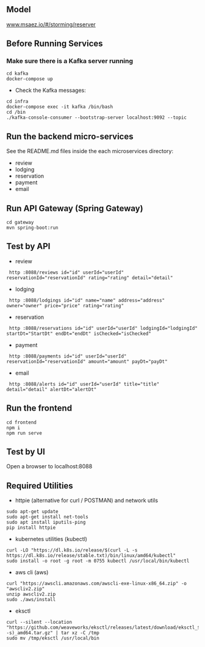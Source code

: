 # 

## Model
www.msaez.io/#/storming/reserver

## Before Running Services
### Make sure there is a Kafka server running
```
cd kafka
docker-compose up
```
- Check the Kafka messages:
```
cd infra
docker-compose exec -it kafka /bin/bash
cd /bin
./kafka-console-consumer --bootstrap-server localhost:9092 --topic
```

## Run the backend micro-services
See the README.md files inside the each microservices directory:

- review
- lodging
- reservation
- payment
- email


## Run API Gateway (Spring Gateway)
```
cd gateway
mvn spring-boot:run
```

## Test by API
- review
```
 http :8088/reviews id="id" userId="userId" reservationId="reservationId" rating="rating" detail="detail" 
```
- lodging
```
 http :8088/lodgings id="id" name="name" address="address" owner="owner" price="price" rating="rating" 
```
- reservation
```
 http :8088/reservations id="id" userId="userId" lodgingId="lodgingId" startDt="StartDt" endDt="endDt" isChecked="isChecked" 
```
- payment
```
 http :8088/payments id="id" userId="userId" reservationId="reservationId" amount="amount" payDt="payDt" 
```
- email
```
 http :8088/alerts id="id" userId="userId" title="title" detail="detail" alertDt="alertDt" 
```


## Run the frontend
```
cd frontend
npm i
npm run serve
```

## Test by UI
Open a browser to localhost:8088

## Required Utilities

- httpie (alternative for curl / POSTMAN) and network utils
```
sudo apt-get update
sudo apt-get install net-tools
sudo apt install iputils-ping
pip install httpie
```

- kubernetes utilities (kubectl)
```
curl -LO "https://dl.k8s.io/release/$(curl -L -s https://dl.k8s.io/release/stable.txt)/bin/linux/amd64/kubectl"
sudo install -o root -g root -m 0755 kubectl /usr/local/bin/kubectl
```

- aws cli (aws)
```
curl "https://awscli.amazonaws.com/awscli-exe-linux-x86_64.zip" -o "awscliv2.zip"
unzip awscliv2.zip
sudo ./aws/install
```

- eksctl 
```
curl --silent --location "https://github.com/weaveworks/eksctl/releases/latest/download/eksctl_$(uname -s)_amd64.tar.gz" | tar xz -C /tmp
sudo mv /tmp/eksctl /usr/local/bin
```

